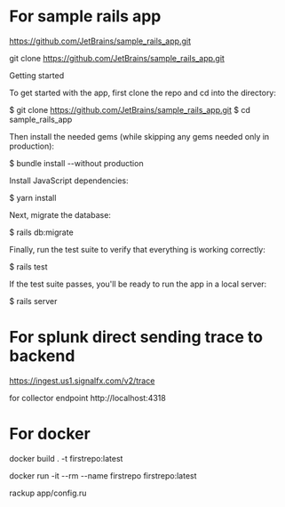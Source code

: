 
# For sample rails app

https://github.com/JetBrains/sample_rails_app.git

git clone https://github.com/JetBrains/sample_rails_app.git


Getting started

To get started with the app, first clone the repo and cd into the directory:

$ git clone https://github.com/JetBrains/sample_rails_app.git 
$ cd sample_rails_app

Then install the needed gems (while skipping any gems needed only in production):

$ bundle install --without production

Install JavaScript dependencies:

$ yarn install

Next, migrate the database:

$ rails db:migrate

Finally, run the test suite to verify that everything is working correctly:

$ rails test

If the test suite passes, you'll be ready to run the app in a local server:

$ rails server


# For splunk direct sending trace to backend

https://ingest.us1.signalfx.com/v2/trace

for collector endpoint
http://localhost:4318


# For docker

docker build . -t firstrepo:latest

docker run  -it --rm --name firstrepo firstrepo:latest

rackup app/config.ru